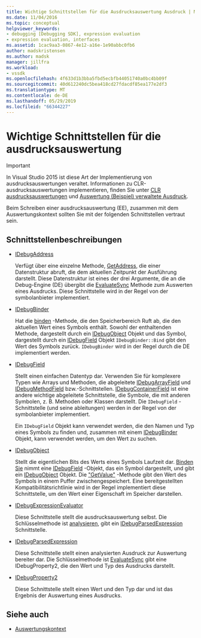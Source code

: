 ```yaml
---
title: Wichtige Schnittstellen für die Ausdrucksauswertung Ausdruck | Microsoft-Dokumentation
ms.date: 11/04/2016
ms.topic: conceptual
helpviewer_keywords:
- debugging [Debugging SDK], expression evaluation
- expression evaluation, interfaces
ms.assetid: 1cac9aa3-0867-4e12-a16e-1e90abbc0fb6
author: madskristensen
ms.author: madsk
manager: jillfra
ms.workload:
- vssdk
ms.openlocfilehash: 4f633d1b3bba5fbd5ecbfb44051740a0bc4bb09f
ms.sourcegitcommit: 40d612240dc5bea418cd27fdacdf85ea177e2df3
ms.translationtype: MT
ms.contentlocale: de-DE
ms.lasthandoff: 05/29/2019
ms.locfileid: "66344227"
---
```

# <a name="key-expression-evaluator-interfaces"></a>Wichtige Schnittstellen für die ausdrucksauswertung
> [!IMPORTANT]
> In Visual Studio 2015 ist diese Art der Implementierung von ausdrucksauswertungen veraltet. Informationen zu CLR-ausdrucksauswertungen implementieren, finden Sie unter [CLR ausdrucksauswertungen](https://github.com/Microsoft/ConcordExtensibilitySamples/wiki/CLR-Expression-Evaluators) und [Auswertung (Beispiel) verwaltete Ausdruck](https://github.com/Microsoft/ConcordExtensibilitySamples/wiki/Managed-Expression-Evaluator-Sample).

 Beim Schreiben einer ausdrucksauswertung (EE), zusammen mit dem Auswertungskontext sollten Sie mit der folgenden Schnittstellen vertraut sein.

## <a name="interface-descriptions"></a>Schnittstellenbeschreibungen

- [IDebugAddress](../../extensibility/debugger/reference/idebugaddress.md)

     Verfügt über eine einzelne Methode, [GetAddress](../../extensibility/debugger/reference/idebugaddress-getaddress.md), die einer Datenstruktur abruft, die dem aktuellen Zeitpunkt der Ausführung darstellt. Diese Datenstruktur ist eines der drei Argumente, die an die Debug-Engine (DE) übergibt die [EvaluateSync](../../extensibility/debugger/reference/idebugparsedexpression-evaluatesync.md) Methode zum Auswerten eines Ausdrucks. Diese Schnittstelle wird in der Regel von der symbolanbieter implementiert.

- [IDebugBinder](../../extensibility/debugger/reference/idebugbinder.md)

     Hat die [binden](../../extensibility/debugger/reference/idebugbinder-bind.md) -Methode, die den Speicherbereich Ruft ab, die den aktuellen Wert eines Symbols enthält. Sowohl der enthaltenden Methode, dargestellt durch ein [IDebugObject](../../extensibility/debugger/reference/idebugobject.md) Objekt und das Symbol, dargestellt durch ein [IDebugField](../../extensibility/debugger/reference/idebugfield.md) Objekt `IDebugBinder::Bind` gibt den Wert des Symbols zurück. `IDebugBinder` wird in der Regel durch die DE implementiert werden.

- [IDebugField](../../extensibility/debugger/reference/idebugfield.md)

     Stellt einen einfachen Datentyp dar. Verwenden Sie für komplexere Typen wie Arrays und Methoden, die abgeleitete [IDebugArrayField](../../extensibility/debugger/reference/idebugarrayfield.md) und [IDebugMethodField](../../extensibility/debugger/reference/idebugmethodfield.md) bzw.-Schnittstellen. [IDebugContainerField](../../extensibility/debugger/reference/idebugcontainerfield.md) ist eine andere wichtige abgeleitete Schnittstelle, die Symbole, die mit anderen Symbolen, z. B. Methoden oder Klassen darstellt. Die `IDebugField` -Schnittstelle (und seine ableitungen) werden in der Regel von der symbolanbieter implementiert.

     Ein `IDebugField` Objekt kann verwendet werden, die den Namen und Typ eines Symbols zu finden und, zusammen mit einem [IDebugBinder](../../extensibility/debugger/reference/idebugbinder.md) Objekt, kann verwendet werden, um den Wert zu suchen.

- [IDebugObject](../../extensibility/debugger/reference/idebugobject.md)

     Stellt die eigentlichen Bits des Werts eines Symbols Laufzeit dar. [Binden Sie](../../extensibility/debugger/reference/idebugbinder-bind.md) nimmt eine [IDebugField](../../extensibility/debugger/reference/idebugfield.md) -Objekt, das ein Symbol dargestellt, und gibt ein [IDebugObject](../../extensibility/debugger/reference/idebugobject.md) Objekt. Die ["GetValue"](../../extensibility/debugger/reference/idebugobject-getvalue.md) -Methode gibt den Wert des Symbols in einem Puffer zwischengespeichert. Eine bereitgestellten Kompatibilitätsrichtlinie wird in der Regel implementiert diese Schnittstelle, um den Wert einer Eigenschaft im Speicher darstellen.

- [IDebugExpressionEvaluator](../../extensibility/debugger/reference/idebugexpressionevaluator.md)

     Diese Schnittstelle stellt die ausdrucksauswertung selbst. Die Schlüsselmethode ist [analysieren](../../extensibility/debugger/reference/idebugexpressionevaluator-parse.md), gibt ein [IDebugParsedExpression](../../extensibility/debugger/reference/idebugparsedexpression.md) Schnittstelle.

- [IDebugParsedExpression](../../extensibility/debugger/reference/idebugparsedexpression.md)

     Diese Schnittstelle stellt einen analysierten Ausdruck zur Auswertung bereiter dar. Die Schlüsselmethode ist [EvaluateSync](../../extensibility/debugger/reference/idebugparsedexpression-evaluatesync.md) gibt eine IDebugProperty2, die den Wert und Typ des Ausdrucks darstellt.

- [IDebugProperty2](../../extensibility/debugger/reference/idebugproperty2.md)

     Diese Schnittstelle stellt einen Wert und den Typ dar und ist das Ergebnis der Auswertung eines Ausdrucks.

## <a name="see-also"></a>Siehe auch
- [Auswertungskontext](../../extensibility/debugger/evaluation-context.md)
